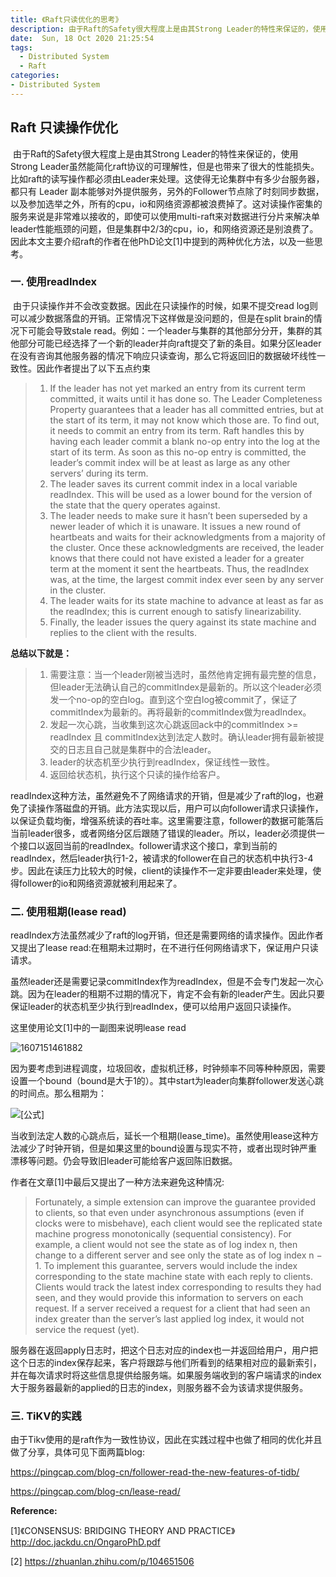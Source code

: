 ```yaml
---
title: 《Raft只读优化的思考》
description: 由于Raft的Safety很大程度上是由其Strong Leader的特性来保证的，使用Strong Leader虽然能简化raft协议的可理解性，但是也带来了很大的性能损失。比如raft的读写操作都必须由Leader来处理。这使得无论集群中有多少台服务器，都只有 Leader 副本能够对外提供服务，另外的Follower节点除了时刻同步数据，以及参加选举之外，所有的cpu，io和网络资源都被浪费掉了。这对读操作密集的服务来说是非常难以接收的，即使可以使用multi-raft来对数据进行分片来解决单leader性能瓶颈的问题，但是集群中2/3的cpu，io，和网络资源还是别浪费了。因此本文主要介绍raft的作者在他PhD论文[1]中提到的两种优化方法。 
date:  Sun, 18 Oct 2020 21:25:54
tags:
  - Distributed System
  - Raft
categories:
- Distributed System
---
```


## Raft 只读操作优化

​	由于Raft的Safety很大程度上是由其Strong Leader的特性来保证的，使用Strong Leader虽然能简化raft协议的可理解性，但是也带来了很大的性能损失。比如raft的读写操作都必须由Leader来处理。这使得无论集群中有多少台服务器，都只有 Leader 副本能够对外提供服务，另外的Follower节点除了时刻同步数据，以及参加选举之外，所有的cpu，io和网络资源都被浪费掉了。这对读操作密集的服务来说是非常难以接收的，即使可以使用multi-raft来对数据进行分片来解决单leader性能瓶颈的问题，但是集群中2/3的cpu，io，和网络资源还是别浪费了。因此本文主要介绍raft的作者在他PhD论文[1]中提到的两种优化方法，以及一些思考。

### 一. 使用readIndex

​	由于只读操作并不会改变数据。因此在只读操作的时候，如果不提交read log则可以减少数据落盘的开销。正常情况下这样做是没问题的，但是在split brain的情况下可能会导致stale read。例如：一个leader与集群的其他部分分开，集群的其他部分可能已经选择了一个新的leader并向raft提交了新的条目。如果分区leader在没有咨询其他服务器的情况下响应只读查询，那么它将返回旧的数据破坏线性一致性。因此作者提出了以下五点约束

> 1. If the leader has not yet marked an entry from its current term committed, it waits until it has done so. The Leader Completeness Property guarantees that a leader has all committed entries, but at the start of its term, it may not know which those are. To find out, it needs to commit an entry from its term. Raft handles this by having each leader commit a blank no-op entry into the log at the start of its term. As soon as this no-op entry is committed, the leader’s commit index will be at least as large as any other servers’ during its term.
> 2. The leader saves its current commit index in a local variable readIndex. This will be used as a lower bound for the version of the state that the query operates against.
> 3. The leader needs to make sure it hasn’t been superseded by a newer leader of which it is unaware. It issues a new round of heartbeats and waits for their acknowledgments from a majority of the cluster. Once these acknowledgments are received, the leader knows that there could not have existed a leader for a greater term at the moment it sent the heartbeats. Thus, the readIndex was, at the time, the largest commit index ever seen by any server in the cluster.
> 4. The leader waits for its state machine to advance at least as far as the readIndex; this is current enough to satisfy linearizability.
> 5. Finally, the leader issues the query against its state machine and replies to the client with the results.

**总结以下就是：**

> 1. 需要注意：当一个leader刚被当选时，虽然他肯定拥有最完整的信息，但leader无法确认自己的commitIndex是最新的。所以这个leader必须发一个no-op的空白log。直到这个空白log被commit了，保证了commitIndex为最新的。再将最新的commitIndex做为readIndex。
> 2. 发起一次心跳，当收集到这次心跳返回ack中的commitIndex >= readIndex 且 commitIndex达到法定人数时。确认leader拥有最新被提交的日志且自己就是集群中的合法leader。
> 3. leader的状态机至少执行到readIndex，保证线性一致性。
> 4. 返回给状态机，执行这个只读的操作给客户。

readIndex这种方法，虽然避免不了网络请求的开销，但是减少了raft的log，也避免了读操作落磁盘的开销。此方法实现以后，用户可以向follower请求只读操作，以保证负载均衡，增强系统读的吞吐率。这里需要注意，follower的数据可能落后当前leader很多，或者网络分区后跟随了错误的leader。所以，leader必须提供一个接口以返回当前的readIndex。follower请求这个接口，拿到当前的readIndex，然后leader执行1-2，被请求的follower在自己的状态机中执行3-4步。因此在读压力比较大的时候，client的读操作不一定非要由leader来处理，使得follower的io和网络资源就被利用起来了。

### 二. 使用租期(lease read)

readIndex方法虽然减少了raft的log开销，但还是需要网络的请求操作。因此作者又提出了lease read:在租期未过期时，在不进行任何网络请求下，保证用户只读请求。

虽然leader还是需要记录commitIndex作为readIndex，但是不会专门发起一次心跳。因为在leader的租期不过期的情况下，肯定不会有新的leader产生。因此只要保证leader的状态机至少执行到readIndex，便可以给用户返回只读操作。

这里使用论文[1]中的一副图来说明lease read

![1607151461882](http://img.jackdu.cn/1607151461882.png)

因为要考虑到进程调度，垃圾回收，虚拟机迁移，时钟频率不同等种种原因，需要设置一个bound（bound是大于1的）。其中start为leader向集群follower发送心跳的时间点。那么租期为：

![[公式]](https://www.zhihu.com/equation?tex=+lease%5C_time+%3D+%5Cfrac%7Belection%5C+timeout%7D%7Bclock%5C+drift%5C+bound%7D+)

当收到法定人数的心跳点后，延长一个租期(lease_time)。虽然使用lease这种方法减少了时钟开销，但是如果这里的bound设置与现实不符，或者出现时钟严重漂移等问题。仍会导致旧leader可能给客户返回陈旧数据。

作者在文章[1]中最后又提出了一种方法来避免这种情况:

> Fortunately, a simple extension can improve the guarantee provided to clients, so that even under asynchronous assumptions (even if clocks were to misbehave), each client would see the replicated state machine progress monotonically (sequential consistency). For example, a client would not see the state as of log index n, then change to a different server and see only the state as of log index n − 1. To implement this guarantee, servers would include the index corresponding to the state machine state with each reply to clients. Clients would track the latest index corresponding to results they had seen, and they would provide this information to servers on each request. If a server received a request for a client that had seen an index greater than the server’s last applied log index, it would not service the request (yet).

服务器在返回apply日志时，把这个日志对应的index也一并返回给用户，用户把这个日志的index保存起来，客户将跟踪与他们所看到的结果相对应的最新索引，并在每次请求时将这些信息提供给服务端。如果服务端收到的客户端请求的index大于服务器最新的applied的日志的index，则服务器不会为该请求提供服务。

### 三. TiKV的实践

由于Tikv使用的是raft作为一致性协议，因此在实践过程中也做了相同的优化并且做了分享，具体可见下面两篇blog:

https://pingcap.com/blog-cn/follower-read-the-new-features-of-tidb/

https://pingcap.com/blog-cn/lease-read/

**Reference:**

[1]《CONSENSUS: BRIDGING THEORY AND PRACTICE》 http://doc.jackdu.cn/OngaroPhD.pdf

[2] https://zhuanlan.zhihu.com/p/104651506
